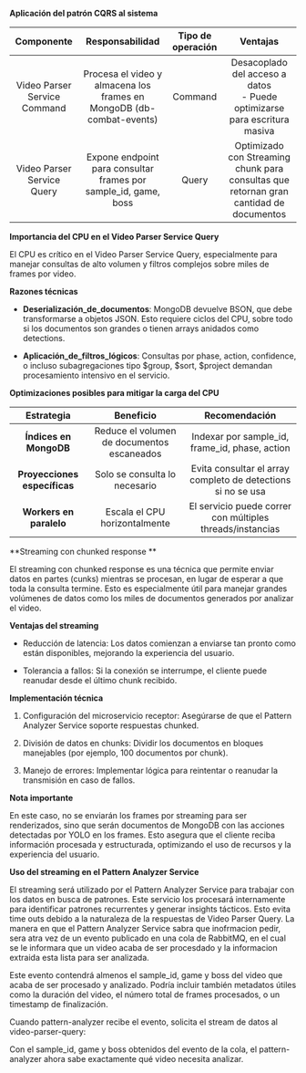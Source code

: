 **Aplicación del patrón CQRS al sistema**

| Componente | Responsabilidad | Tipo de operación | Ventajas |
|:----------------:|:----------------:|:----------------:|:----------------:|
| Video Parser Service Command | Procesa el video y almacena los frames en MongoDB (db-combat-events)   | Command | Desacoplado del acceso a datos<br>- Puede optimizarse para escritura masiva |
| Video Parser Service Query   | Expone endpoint para consultar frames por sample_id, game, boss | Query | Optimizado con Streaming chunk para consultas que retornan gran cantidad de documentos |

**Importancia del CPU en el Video Parser Service Query**

El CPU es crítico en el Video Parser Service Query, especialmente para manejar consultas de alto volumen y filtros complejos sobre miles de frames por video.

**Razones técnicas**

* __Deserialización_de_documentos__: MongoDB devuelve BSON, que debe transformarse a objetos JSON. Esto requiere ciclos del CPU, sobre todo si los documentos son grandes o tienen arrays anidados como detections.

* __Aplicación_de_filtros_lógicos__: Consultas por phase, action, confidence, o incluso subagregaciones tipo $group, $sort, $project demandan procesamiento intensivo en el servicio.


**Optimizaciones posibles para mitigar la carga del CPU**

| Estrategia | Beneficio | Recomendación |
|:----------------:|:----------------:|:----------------:|
| **Índices en MongoDB** | Reduce el volumen de documentos escaneados | Indexar por sample_id, frame_id, phase, action |
| **Proyecciones específicas** | Solo se consulta lo necesario | Evita consultar el array completo de detections si no se usa |
| **Workers en paralelo** | Escala el CPU horizontalmente | El servicio puede correr con múltiples threads/instancias | 

**Streaming con chunked response **

El streaming con chunked response es una técnica que permite enviar datos en partes (cunks) mientras se procesan, en lugar de esperar a que toda la consulta termine. Esto es especialmente útil para manejar grandes volúmenes de datos como los miles de documentos generados por analizar el video.

**Ventajas del streaming**

* Reducción de latencia: Los datos comienzan a enviarse tan pronto como están disponibles, mejorando la experiencia del usuario.

* Tolerancia a fallos: Si la conexión se interrumpe, el cliente puede reanudar desde el último chunk recibido.

**Implementación técnica**

1. Configuración del microservicio receptor: Asegúrarse de que el Pattern Analyzer Service soporte respuestas chunked.

2. División de datos en chunks: Dividir los documentos en bloques manejables (por ejemplo, 100 documentos por chunk).

3. Manejo de errores: Implementar lógica para reintentar o reanudar la transmisión en caso de fallos.

**Nota importante**

En este caso, no se enviarán los frames por streaming para ser renderizados, sino que serán documentos de MongoDB con las acciones detectadas por YOLO en los frames. Esto asegura que el cliente reciba información procesada y estructurada, optimizando el uso de recursos y la experiencia del usuario.

**Uso del streaming en el Pattern Analyzer Service**

El streaming será utilizado por el Pattern Analyzer Service para trabajar con los datos en busca de patrones. Este servicio los procesará internamente para identificar patrones recurrentes y generar insights tácticos. Esto evita time outs debido a la naturaleza de la respuestas de Video Parser Query. 
La manera en que el Pattern Analyzer Service sabra que inofrmacion pedir, sera atra vez de un evento publicado en una cola de RabbitMQ, en el cual se le informara que un video acaba de ser procesdado y la informacion extraida esta lista para ser analizada.

Este evento contendrá almenos el sample_id, game y boss del video que acaba de ser procesado y analizado. Podría incluir también metadatos útiles como la duración del video, el número total de frames procesados, o un timestamp de finalización.

Cuando pattern-analyzer recibe el evento, solicita el stream de datos al video-parser-query:

Con el sample_id, game y boss obtenidos del evento de la cola, el pattern-analyzer ahora sabe exactamente qué video necesita analizar.